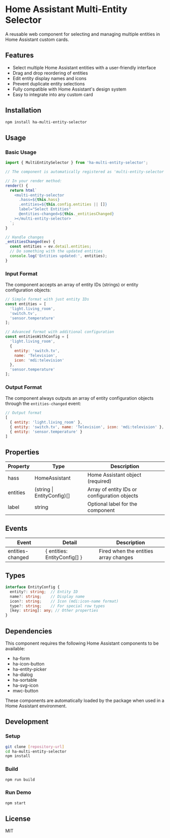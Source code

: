 # Home Assistant Multi-Entity Selector

A reusable web component for selecting and managing multiple entities in Home Assistant custom cards.

## Features

- Select multiple Home Assistant entities with a user-friendly interface
- Drag and drop reordering of entities
- Edit entity display names and icons
- Prevent duplicate entity selections
- Fully compatible with Home Assistant's design system
- Easy to integrate into any custom card

## Installation

```bash
npm install ha-multi-entity-selector
```

## Usage

### Basic Usage

```js
import { MultiEntitySelector } from 'ha-multi-entity-selector';

// The component is automatically registered as 'multi-entity-selector'

// In your render method:
render() {
  return html`
    <multi-entity-selector
      .hass=${this.hass}
      .entities=${this.config.entities || []}
      label="Select Entities"
      @entities-changed=${this._entitiesChanged}
    ></multi-entity-selector>
  `;
}

// Handle changes
_entitiesChanged(ev) {
  const entities = ev.detail.entities;
  // Do something with the updated entities
  console.log('Entities updated:', entities);
}
```

### Input Format

The component accepts an array of entity IDs (strings) or entity configuration objects:

```js
// Simple format with just entity IDs
const entities = [
  'light.living_room',
  'switch.tv',
  'sensor.temperature'
];

// Advanced format with additional configuration
const entitiesWithConfig = [
  'light.living_room',
  { 
    entity: 'switch.tv', 
    name: 'Television', 
    icon: 'mdi:television' 
  },
  'sensor.temperature'
];
```

### Output Format

The component always outputs an array of entity configuration objects through the `entities-changed` event:

```js
// Output format
[
  { entity: 'light.living_room' },
  { entity: 'switch.tv', name: 'Television', icon: 'mdi:television' },
  { entity: 'sensor.temperature' }
]
```

## Properties

| Property  | Type                          | Description                                      |
|-----------|-------------------------------|--------------------------------------------------|
| hass      | HomeAssistant                 | Home Assistant object (required)                 |
| entities  | (string \| EntityConfig)[]    | Array of entity IDs or configuration objects     |
| label     | string                        | Optional label for the component                 |

## Events

| Event             | Detail                       | Description                                      |
|-------------------|------------------------------|--------------------------------------------------|
| entities-changed  | { entities: EntityConfig[] } | Fired when the entities array changes            |

## Types

```ts
interface EntityConfig {
  entity?: string;  // Entity ID
  name?: string;    // Display name
  icon?: string;    // Icon (mdi:icon-name format)
  type?: string;    // For special row types
  [key: string]: any; // Other properties
}
```

## Dependencies

This component requires the following Home Assistant components to be available:

- ha-form
- ha-icon-button
- ha-entity-picker
- ha-dialog
- ha-sortable
- ha-svg-icon
- mwc-button

These components are automatically loaded by the package when used in a Home Assistant environment.

## Development

### Setup

```bash
git clone [repository-url]
cd ha-multi-entity-selector
npm install
```

### Build

```bash
npm run build
```

### Run Demo

```bash
npm start
```

## License

MIT